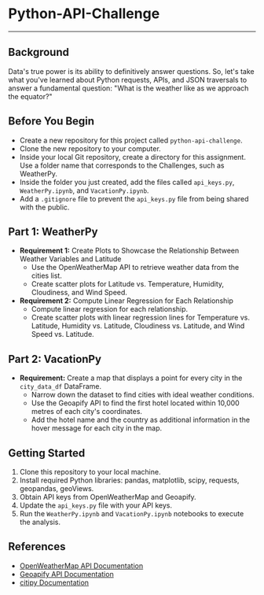 # Python-API-Challenge

- - - - - - - - - - - - - -

## Background
Data's true power is its ability to definitively answer questions. So, let's take what you've learned about Python requests, APIs, and JSON traversals to answer a fundamental question: "What is the weather like as we approach the equator?"

## Before You Begin
- Create a new repository for this project called `python-api-challenge`.
- Clone the new repository to your computer.
- Inside your local Git repository, create a directory for this assignment. Use a folder name that corresponds to the Challenges, such as WeatherPy.
- Inside the folder you just created, add the files called `api_keys.py`, `WeatherPy.ipynb`, and `VacationPy.ipynb`.
- Add a `.gitignore` file to prevent the `api_keys.py` file from being shared with the public.

## Part 1: WeatherPy
- **Requirement 1:** Create Plots to Showcase the Relationship Between Weather Variables and Latitude
  - Use the OpenWeatherMap API to retrieve weather data from the cities list.
  - Create scatter plots for Latitude vs. Temperature, Humidity, Cloudiness, and Wind Speed.
- **Requirement 2:** Compute Linear Regression for Each Relationship
  - Compute linear regression for each relationship.
  - Create scatter plots with linear regression lines for Temperature vs. Latitude, Humidity vs. Latitude, Cloudiness vs. Latitude, and Wind Speed vs. Latitude.

## Part 2: VacationPy
- **Requirement:** Create a map that displays a point for every city in the `city_data_df` DataFrame.
  - Narrow down the dataset to find cities with ideal weather conditions.
  - Use the Geoapify API to find the first hotel located within 10,000 metres of each city's coordinates.
  - Add the hotel name and the country as additional information in the hover message for each city in the map.

## Getting Started
1. Clone this repository to your local machine.
2. Install required Python libraries: pandas, matplotlib, scipy, requests, geopandas, geoViews.
3. Obtain API keys from OpenWeatherMap and Geoapify.
4. Update the `api_keys.py` file with your API keys.
5. Run the `WeatherPy.ipynb` and `VacationPy.ipynb` notebooks to execute the analysis.

## References
- [OpenWeatherMap API Documentation](https://openweathermap.org/api)
- [Geoapify API Documentation](https://www.geoapify.com/api)
- [citipy Documentation](https://github.com/wingchen/citipy)

